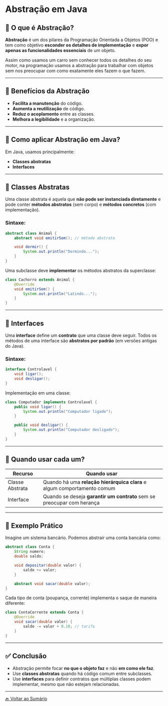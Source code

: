
# Abstração em Java

## 📌 O que é Abstração?

**Abstração** é um dos pilares da Programação Orientada a Objetos (POO) e tem como objetivo **esconder os detalhes de implementação** e **expor apenas as funcionalidades essenciais** de um objeto.

Assim como usamos um carro sem conhecer todos os detalhes do seu motor, na programação usamos a abstração para trabalhar com objetos sem nos preocupar com como exatamente eles fazem o que fazem.

---

## 🎯 Benefícios da Abstração

- **Facilita a manutenção** do código.
- **Aumenta a reutilização** de código.
- **Reduz o acoplamento** entre as classes.
- **Melhora a legibilidade** e a organização.

---

## 🔧 Como aplicar Abstração em Java?

Em Java, usamos principalmente:

- **Classes abstratas**
- **Interfaces**

---

## 🧱 Classes Abstratas

Uma classe abstrata é aquela que **não pode ser instanciada diretamente** e pode conter **métodos abstratos** (sem corpo) e **métodos concretos** (com implementação).

### Sintaxe:
```java
abstract class Animal {
    abstract void emitirSom(); // método abstrato

    void dormir() {
        System.out.println("Dormindo...");
    }
}
```

Uma subclasse deve **implementar** os métodos abstratos da superclasse:

```java
class Cachorro extends Animal {
    @Override
    void emitirSom() {
        System.out.println("Latindo...");
    }
}
```

---

## 🧩 Interfaces

Uma **interface** define um **contrato** que uma classe deve seguir. Todos os métodos de uma interface são **abstratos por padrão** (em versões antigas do Java).

### Sintaxe:
```java
interface Controlavel {
    void ligar();
    void desligar();
}
```

Implementação em uma classe:

```java
class Computador implements Controlavel {
    public void ligar() {
        System.out.println("Computador ligado");
    }

    public void desligar() {
        System.out.println("Computador desligado");
    }
}
```

---

## 🤔 Quando usar cada um?

| Recurso         | Quando usar                                                                 |
|-----------------|------------------------------------------------------------------------------|
| Classe Abstrata | Quando há uma **relação hierárquica clara** e algum comportamento comum      |
| Interface       | Quando se deseja **garantir um contrato** sem se preocupar com herança       |

---

## 🧠 Exemplo Prático

Imagine um sistema bancário. Podemos abstrair uma conta bancária como:

```java
abstract class Conta {
    String numero;
    double saldo;

    void depositar(double valor) {
        saldo += valor;
    }

    abstract void sacar(double valor);
}
```

Cada tipo de conta (poupança, corrente) implementa o saque de maneira diferente:

```java
class ContaCorrente extends Conta {
    @Override
    void sacar(double valor) {
        saldo -= valor + 0.10; // tarifa
    }
}
```

---

## ✅ Conclusão

- Abstração permite focar **no que o objeto faz** e não **em como ele faz**.
- Use **classes abstratas** quando há código comum entre subclasses.
- Use **interfaces** para definir contratos que múltiplas classes podem implementar, mesmo que não estejam relacionadas.

---

[🔙 Voltar ao Sumário](#abstração-em-java)
